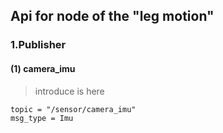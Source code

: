 ## Api for node of the "leg motion"

### 1.Publisher
#### (1) camera_imu
> introduce
> is here

```
topic = "/sensor/camera_imu"
msg_type = Imu
```
